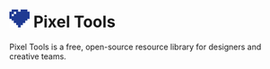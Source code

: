 # ![alt text](/images/logo/logo.png) Pixel Tools
Pixel Tools is a free, open-source resource library for designers and creative teams.
